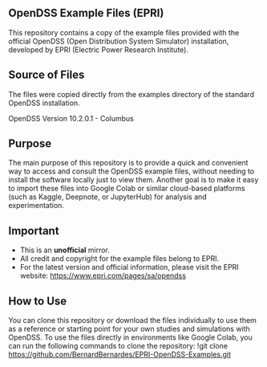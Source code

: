 ## OpenDSS Example Files (EPRI)

This repository contains a copy of the example files provided with the official OpenDSS (Open Distribution System Simulator) installation, developed by EPRI (Electric Power Research Institute).

## Source of Files

The files were copied directly from the examples directory of the standard OpenDSS installation.

OpenDSS Version 10.2.0.1 - Columbus

## Purpose

The main purpose of this repository is to provide a quick and convenient way to access and consult the OpenDSS example files, without needing to install the software locally just to view them. Another goal is to make it easy to import these files into Google Colab or similar cloud-based platforms (such as Kaggle, Deepnote, or JupyterHub) for analysis and experimentation.

## Important

* This is an **unofficial** mirror.
* All credit and copyright for the example files belong to EPRI.
* For the latest version and official information, please visit the EPRI website: https://www.epri.com/pages/sa/opendss

## How to Use

You can clone this repository or download the files individually to use them as a reference or starting point for your own studies and simulations with OpenDSS.
To use the files directly in environments like Google Colab, you can run the following commands to clone the repository:
!git clone https://github.com/BernardBernardes/EPRI-OpenDSS-Examples.git

